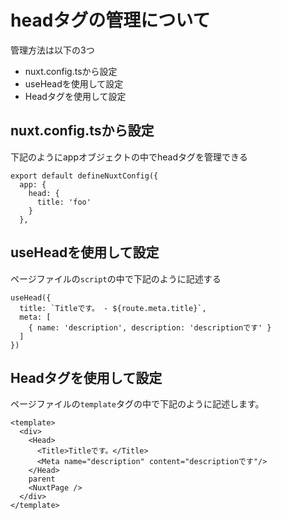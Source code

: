 # headタグの管理について
管理方法は以下の3つ
* nuxt.config.tsから設定
* useHeadを使用して設定
* Headタグを使用して設定

## nuxt.config.tsから設定
下記のようにappオブジェクトの中でheadタグを管理できる
```
export default defineNuxtConfig({
  app: {
    head: {
      title: 'foo'
    }
  }, 
```

## useHeadを使用して設定
ページファイルの`script`の中で下記のように記述する
```
useHead({
  title: `Titleです。 - ${route.meta.title}`,
  meta: [
    { name: 'description', description: 'descriptionです' }
  ]
})
```

## Headタグを使用して設定
ページファイルの`template`タグの中で下記のように記述します。
```
<template>
  <div>
    <Head>
      <Title>Titleです。</Title>
      <Meta name="description" content="descriptionです"/>
    </Head>
    parent
    <NuxtPage />
  </div>
</template>
```
